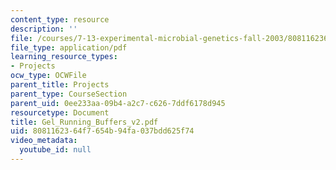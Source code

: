 ```yaml
---
content_type: resource
description: ''
file: /courses/7-13-experimental-microbial-genetics-fall-2003/8081162364f7654b94fa037bdd625f74_Gel_Running_Buffers_v2.pdf
file_type: application/pdf
learning_resource_types:
- Projects
ocw_type: OCWFile
parent_title: Projects
parent_type: CourseSection
parent_uid: 0ee233aa-09b4-a2c7-c626-7ddf6178d945
resourcetype: Document
title: Gel_Running_Buffers_v2.pdf
uid: 80811623-64f7-654b-94fa-037bdd625f74
video_metadata:
  youtube_id: null
---
```

